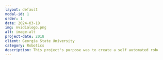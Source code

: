 ```yaml
---
layout: default
modal-id: 1
order: 1
date: 2024-03-18
img: nvidialogo.png
alt: image-alt
project-date: 2018
client: Georgia State University
category: Robotics
description: This project's purpose was to create a self automated robot using Nvidia materials, hardware, tools, and lectures and integrating it with an Arduino controller. The goals set for this project include Computer Vision and Self Driving. This was done via Camera, Sonar, Accelerometer, Gyroscope, and Motors. The robot was able to detect color and shape combinations on a sheet of paper, determine distance and detect objects for obstacle avoidance, move along a designated path, and estimate position in relation to the environment for localization.
---
```

